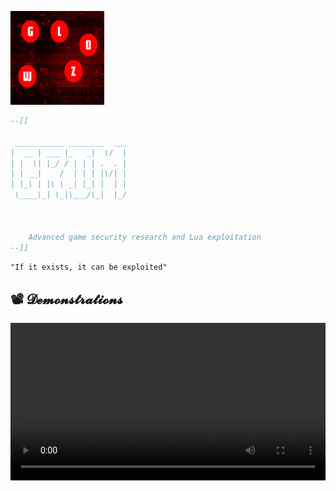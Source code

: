 ![ Exploit Banner](https://raw.githubusercontent.com/Bruvz322/portfilo/refs/heads/main/noFilter.png)

```lua
--[[
   
 ___________ ________  ___
|  __ | ___ |_   _|  \/  |
| |  \| |_/ / | | | .  . |
| | __|    /  | | | |\/| |
| |_\ | |\ \ _| |_| |  | |
 \____\_| \_|\___/\_|  |_/
                          
                          
    
    Advanced game security research and Lua exploitation
--]]
```


`"If it exists, it can be exploited"`  



## 📽️ 𝓓𝓮𝓶𝓸𝓷𝓼𝓽𝓻𝓪𝓽𝓲𝓸𝓷𝓼  

<!-- Method 1: Direct MP4 Embed -->
<video width="100%" controls>
  <source src="videos/2025-04-18 01-24-48.mp4" type="video/mp4">
  Your browser doesn't support HTML5 video
</video>

